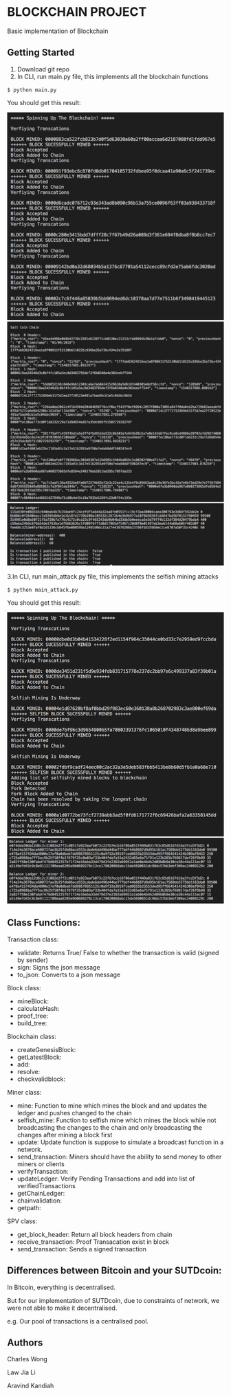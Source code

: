 # BLOCKCHAIN PROJECT
Basic implementation of Blockchain

## Getting Started
1. Download git repo
2. In CLI, run main.py file, this implements all the blockchain functions
```
$ python main.py
```
You should get this result:

![Mining and Verification](imgs/main_output.png)
![Blocks](imgs/main_blocks.png)
![Blocks](imgs/Balance_Checks.png)


3.In CLI, run main_attack.py file, this implements the selfish mining attacks
```
$ python main_attack.py
```
You should get this result:

![Mining and Verification](imgs/attack_output.png)
![Blocks](imgs/attack_balance.png)

## Class Functions:
Transaction class:
  - validate: Returns True/ False to whether the transaction is valid (signed by sender)
  - sign: Signs the json message
  - to_json: Converts to a json message

Block class:
  - mineBlock:
  - calculateHash:
  - proof_tree:
  - build_tree:

Blockchain class:
  - createGenesisBlock:
  - getLatestBlock:
  - add:
  - resolve:
  - checkvalidblock:

Miner class:
  - mine: Function to mine which mines the block and and updates the ledger and pushes changed to the chain
  - selfish_mine: Function to selfish mine which mines the block while not broadcasting the changes to the chain and only broadcasting the changes after mining a block first
  - update: Update function is suppose to simulate a broadcast function in a network.
  - send_transaction: Miners should have the ability to send money to other miners or clients
  - verifyTransaction:
  - updateLedger: Verify Pending Transactions and add into list of verifiedTransactions
  - getChainLedger:
  - chainvalidation:
  - getpath:


SPV class:
  - get_block_header: Return all block headers from chain
  - receive_transaction: Proof Transacation exist in block
  - send_transaction: Sends a signed transaction


## Differences between Bitcoin and your SUTDcoin:
In Bitcoin, everything is decentralised.

But for our implementation of SUTDcoin, due to constraints of network, we were not able to make it decentralised.

e.g. Our pool of transactions is a centralised pool.

## Authors
Charles Wong

Law Jia Li

Aravind Kandiah
